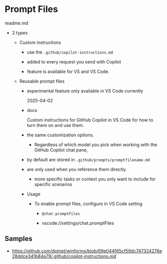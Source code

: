 # Prompt Files

readme.md

*   2 types

    *   Custom instructions 

        *   use the `.github/copilot-instructions.md` 
        
        *   added to every request you send with Copilot
        
        *   feature is available for VS and VS Code. 

    *   Reusable prompt files 

        *   experimental feature only available in VS Code currently 
        
            2025-04-02 
        
        *   docs
        
            Custom instructions for GitHub Copilot in VS Code for how to turn them on and use them. 
            
        *   the same customization options.

            *   Regardless of which model you pick when working with the GitHub Copilot chat pane, 

        *   by default are stored in `.github/prompts/promptfilename.md`

        *   are only used when you reference them directly. 
        
            *   more specific tasks or context you only want to include for specific scenarios

        *   Usage

            *   To enable prompt files, configure in VS Code setting

                *   `@chat.promptFiles`

                *   vscode://settings/chat.promptFiles

## Samples

*   https://github.com/dotnet/winforms/blob/69e044f65cf59dc747324276e28ddce341b84a79/.github/copilot-instructions.md
